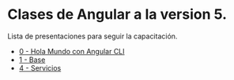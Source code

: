 # Clases de Angular a la version 5.

Lista de presentaciones para seguir la capacitación.

- [0 - Hola Mundo con Angular CLI](http://slides.com/vitmaraliaga)
- [1 - Base](http://slides.com/vitmaraliaga)
- [4 - Servicios ](https://slides.com/vitmaraliaga/empezando-con-angular-5-servicios)